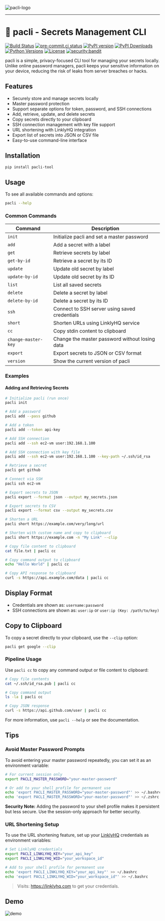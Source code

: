 ![pacli-logo](https://github.com/user-attachments/assets/742d776d-107a-495e-8bcf-5f68f25a087f)

___

# 🔐 pacli - Secrets Management CLI

[![Build Status](https://github.com/imshakil/pacli/actions/workflows/release.yml/badge.svg)](https://github.com/imshakil/pacli/actions)
[![pre-commit.ci status](https://results.pre-commit.ci/badge/github/imShakil/pacli/main.svg)](https://results.pre-commit.ci/latest/github/imShakil/pacli/main)
[![PyPI version](https://img.shields.io/pypi/v/pacli-tool.svg)](https://pypi.org/project/pacli-tool/)
[![PyPI Downloads](https://static.pepy.tech/badge/pacli-tool)](https://pepy.tech/projects/pacli-tool)
[![Python Versions](https://img.shields.io/pypi/pyversions/pacli-tool.svg)](https://pypi.org/project/pacli-tool/)
[![License](https://img.shields.io/github/license/imshakil/pacli)](LICENSE)
[![security:bandit](https://img.shields.io/badge/security-bandit-yellow.svg)](https://github.com/imShakil/pacli)

pacli is a simple, privacy-focused CLI tool for managing your secrets locally. Unlike online password managers, pacli keeps your sensitive information on your device, reducing the risk of leaks from server breaches or hacks.

## Features

- Securely store and manage secrets locally
- Master password protection
- Support separate options for token, password, and SSH connections
- Add, retrieve, update, and delete secrets
- Copy secrets directly to your clipboard
- SSH connection management with key file support
- URL shortening with LinklyHQ integration
- Export list of secrets into JSON or CSV file
- Easy-to-use command-line interface

## Installation

```sh
pip install pacli-tool
```

## Usage

To see all available commands and options:

```sh
pacli --help
```

### Common Commands

| Command                | Description                                      |
|------------------------|--------------------------------------------------|
| `init`                 | Initialize pacli and set a master password       |
| `add`                  | Add a secret with a label                        |
| `get`                  | Retrieve secrets by label                        |
| `get-by-id`            | Retrieve a secret by its ID                      |
| `update`               | Update old secret by label                       |
| `update-by-id`         | Update old secret by its ID                      |
| `list`                 | List all saved secrets                           |
| `delete`               | Delete a secret by label                         |
| `delete-by-id`         | Delete a secret by its ID                        |
| `ssh`                  | Connect to SSH server using saved credentials    |
| `short`                | Shorten URLs using LinklyHQ service              |
| `cc`                   | Copy stdin content to clipboard                  |
| `change-master-key`    | Change the master password without losing data   |
| `export`               | Export secrets to JSON or CSV format             |
| `version`              | Show the current version of pacli                |

### Examples

#### Adding and Retrieving Secrets

```sh
# Initialize pacli (run once)
pacli init

# Add a password
pacli add --pass github

# Add a token
pacli add --token api-key

# Add SSH connection
pacli add --ssh ec2-vm user:192.168.1.100

# Add SSH connection with key file
pacli add --ssh ec2-vm user:192.168.1.100 --key-path ~/.ssh/id_rsa

# Retrieve a secret
pacli get github

# Connect via SSH
pacli ssh ec2-vm

# Export secrets to JSON
pacli export --format json --output my_secrets.json

# Export secrets to CSV
pacli export --format csv --output my_secrets.csv

# Shorten a URL
pacli short https://example.com/very/long/url

# Shorten with custom name and copy to clipboard
pacli short https://example.com -n "My Link" --clip

# Copy file content to clipboard
cat file.txt | pacli cc

# Copy command output to clipboard
echo "Hello World" | pacli cc

# Copy API response to clipboard
curl -s https://api.example.com/data | pacli cc
```

## Display Format

- Credentials are shown as: `username:password`
- SSH connections are shown as: `user:ip` or `user:ip (Key: /path/to/key)`

## Copy to Clipboard

To copy a secret directly to your clipboard, use the `--clip` option:

```sh
pacli get google --clip
```

### Pipeline Usage

Use `pacli cc` to copy any command output or file content to clipboard:

```sh
# Copy file contents
cat ~/.ssh/id_rsa.pub | pacli cc

# Copy command output
ls -la | pacli cc

# Copy JSON response
curl -s https://api.github.com/user | pacli cc
```

For more information, use `pacli --help` or see the documentation.

## Tips

### Avoid Master Password Prompts

To avoid entering your master password repeatedly, you can set it as an environment variable:

```sh
# For current session only
export PACLI_MASTER_PASSWORD="your-master-password"

# Or add to your shell profile for permanent use
echo 'export PACLI_MASTER_PASSWORD="your-master-password"' >> ~/.bashrc  # For bash
echo 'export PACLI_MASTER_PASSWORD="your-master-password"' >> ~/.zshrc   # For zsh
```

**Security Note:** Adding the password to your shell profile makes it persistent but less secure. Use the session-only approach for better security.

### URL Shortening Setup

To use the URL shortening feature, set up your [LinklyHQ](https://linklyhq.com) credentials as environment variables:

```sh
# Set LinklyHQ credentials
export PACLI_LINKLYHQ_KEY="your_api_key"
export PACLI_LINKLYHQ_WID="your_workspace_id"

# Add to your shell profile for permanent use
echo 'export PACLI_LINKLYHQ_KEY="your_api_key"' >> ~/.bashrc
echo 'export PACLI_LINKLYHQ_WID="your_workspace_id"' >> ~/.bashrc
```

> Visits: https://linklyhq.com to get your credentials.

## Demo

![demo](https://github.com/user-attachments/assets/be7ea309-9f5c-4f5a-a4f3-fdf065577d8b)
